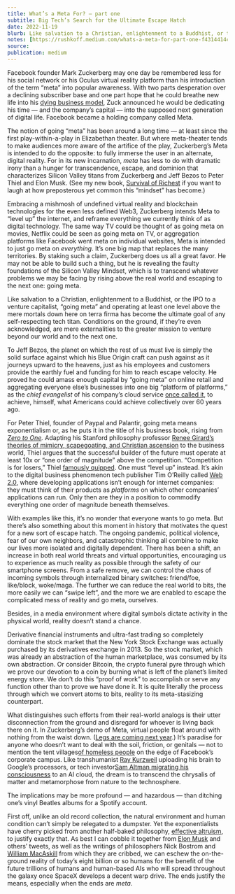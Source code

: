 ```yaml
---
title: What’s a Meta For? — part one
subtitle: Big Tech’s Search for the Ultimate Escape Hatch
date: 2022-11-19
blurb: Like salvation to a Christian, enlightenment to a Buddhist, or the IPO to a venture capitalist, “going meta” and operating at least one level above the mere mortals down here on terra firma has become the ultimate goal of any self-respecting tech titan.
notes: [https://rushkoff.medium.com/whats-a-meta-for-part-one-f4314414c14f](https://rushkoff.medium.com/whats-a-meta-for-part-one-f4314414c14f https://rushkoff.medium.com/whats-a-meta-for-part-one-f4314414c14f)
source: 
publication: medium
---
```


Facebook founder Mark Zuckerberg may one day be remembered less for his social network or his Oculus virtual reality platform than his introduction of the term “meta” into popular awareness. With two parts desperation over a declining subscriber base and one part hope that he could breathe new life into his [dying business model](https://www.forbes.com/sites/dereksaul/2022/11/03/meta-is-the-sp-500s-worst-performer-of-2022-as-losses-near-75/?sh=44d820dd303d), Zuck announced he would be dedicating his time — and the company’s capital — into the supposed next generation of digital life. Facebook became a holding company called Meta.

The notion of going “meta” has been around a long time — at least since the first play-within-a-play in Elizabethan theater. But where meta-theater tends to make audiences more aware of the artifice of the play, Zuckerberg’s Meta is intended to do the opposite: to fully immerse the user in an alternate, digital reality. For in its new incarnation, _meta_ has less to do with dramatic irony than a hunger for transcendence, escape, and dominion that characterizes Silicon Valley titans from Zuckerberg and Jeff Bezos to Peter Thiel and Elon Musk. (See my new book, [Survival of Richest](https://www.amazon.com/Survival-Richest-Escape-Fantasies-Billionaires/dp/0393881067/) if you want to laugh at how preposterous yet common this “mindset” has become.)

Embracing a mishmosh of undefined virtual reality and blockchain technologies for the even less defined Web3, Zuckerberg intends Meta to “level up” the internet, and reframe everything we currently think of as digital technology. The same way TV could be thought of as going meta on movies, Netflix could be seen as going meta on TV, or aggregation platforms like Facebook went meta on individual websites, Meta is intended to just go meta on _everything_. It’s one big map that replaces the many territories. By staking such a claim, Zuckerberg does us all a great favor. He may not be able to build such a thing, but he is revealing the faulty foundations of the Silicon Valley Mindset, which is to transcend whatever problems we may be facing by rising above the real world and escaping to the next one: going meta.

Like salvation to a Christian, enlightenment to a Buddhist, or the IPO to a venture capitalist, “going meta” and operating at least one level above the mere mortals down here on terra firma has become the ultimate goal of any self-respecting tech titan. Conditions on the ground, if they’re even acknowledged, are mere externalities to the greater mission to venture beyond our world and to the next one.

To Jeff Bezos, the planet on which the rest of us must live is simply the solid surface against which his Blue Origin craft can push against as it journeys upward to the heavens, just as his employees and customers provide the earthly fuel and funding for him to reach escape velocity. He proved he could amass enough capital by “going meta” on online retail and aggregating everyone else’s businesses into one big “platform of platforms,” as the _chief evangelist_ of his company’s cloud service [once called it](https://aws.amazon.com/blogs/aws/the-cloud-as-a-platform-for-platforms/), to achieve, himself, what Americans could achieve collectively over 60 years ago.

For Peter Thiel, founder of Paypal and Palantir, going meta means exponentialism or, as he puts it in the title of his business book, rising from [_Zero to One_](https://www.thenewatlantis.com/publications/competing-to-conform)_._ Adapting his Stanford philosophy professor [Renee Girard’s theories of mimicry, scapegoating, and Christian ascension](https://unherd.com/2021/09/how-peter-thiel-became-a-scapegoat/) to the business world, Thiel argues that the successful builder of the future must operate at least 10x or “one order of magnitude” above the competition. “Competition is for losers,” Thiel [famously quipped](https://www.wsj.com/articles/peter-thiel-competition-is-for-losers-1410535536). One must “level up” instead. It’s akin to the digital business phenomenon tech publisher Tim O’Reilly called [Web 2.0](https://www.oreilly.com/pub/a/web2/archive/what-is-web-20.html), where developing applications isn’t enough for internet companies: they must think of their products as _platforms_ on which other companies’ applications can run. Only then are they in a position to commodify everything one order of magnitude beneath themselves.

With examples like this, it’s no wonder that everyone wants to go meta. But there’s also something about this moment in history that motivates the quest for a new sort of escape hatch. The ongoing pandemic, political violence, fear of our own neighbors, and catastrophic thinking all combine to make our lives more isolated and digitally dependent. There has been a shift, an increase in both real world threats and virtual opportunities, encouraging us to experience as much reality as possible through the safety of our smartphone screens. From a safe remove, we can control the chaos of incoming symbols through internalized binary switches: friend/foe, like/block, woke/maga. The further we can reduce the real world to bits, the more easily we can “swipe left”, and the more we are enabled to escape the complicated mess of reality and go meta, ourselves.

Besides, in a media environment where digital symbols dictate activity in the physical world, reality doesn’t stand a chance.

Derivative financial instruments and ultra-fast trading so completely dominate the stock market that the New York Stock Exchange was actually purchased by its derivatives exchange in 2013. So the stock market, which was already an abstraction of the human marketplace, was consumed by its own abstraction. Or consider Bitcoin, the crypto funeral pyre through which we prove our devotion to a coin by burning what is left of the planet’s limited energy store. We don’t do this “proof of work” to accomplish or serve any function other than to prove we have done it. It is quite literally the process through which we convert atoms to bits, reality to its meta-stasizing counterpart.

What distinguishes such efforts from their real-world analogs is their utter disconnection from the ground and disregard for whoever is living back there on it. In Zuckerberg’s demo of Meta, virtual people float around with nothing from the waist down. ([Legs are coming next year](https://techcrunch.com/2022/10/14/metas-legs-update-is-not-on-the-horizon-yet/).) It’s paradise for anyone who doesn’t want to deal with the soil, friction, or genitals — not to mention the tent villages[of homeless people](https://www.latimes.com/california/story/2021-03-04/silicon-valley-homeless-camp-near-facebook-returns) on the edge of Facebook’s corporate campus. Like transhumanist [Ray Kurzweil](https://www.kurzweilai.net/daily-mail-well-be-uploading-our-entire-minds-to-computers-by-2045-and-our-bodies-will-be-replaced-by-machines-within-90-years-google-expert-claims) uploading his brain to Google’s processors, or tech investor[Sam Altman migrating his consciousness](https://www.standard.co.uk/news/world/silicon-valley-billionaire-pays-company-thousands-to-kill-him-and-preserve-his-brain-forever-a3790871.html) to an AI cloud, the dream is to transcend the chrysalis of matter and metamorphose from nature to the technosphere.

The implications may be more profound — and hazardous — than ditching one’s vinyl Beatles albums for a Spotify account.

First off, unlike an old record collection, the natural environment and human condition can’t simply be relegated to a dumpster. Yet the exponentialists have cherry picked from another half-baked philosophy, [effective altruism](https://www.effectivealtruism.org/), to justify exactly that. As best I can cobble it together from [Elon Musk](https://www.fastcompany.com/90784622/the-truth-about-elon-musk-sam-bankman-fried-and-effective-altruism) and others’ tweets, as well as the writings of philosophers Nick Bostrom and [William MacAskill](https://www.theatlantic.com/health/archive/2022/09/oxford-philosophy-professor-william-macaskill-effective-altruism-interview/671597/) from which they are cribbed, we can eschew the on-the-ground reality of today’s eight billion or so humans for the benefit of the future trillions of humans and human-based AIs who will spread throughout the galaxy once SpaceX develops a decent warp drive. The ends justify the means, especially when the ends are _meta_.
